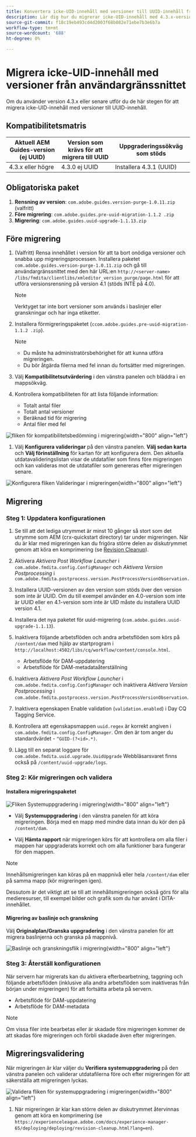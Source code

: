 ```yaml
---
title: Konvertera icke-UID-innehåll med versioner till UUID-innehåll från användargränssnittet
description: Lär dig hur du migrerar icke-UID-innehåll med 4.3.x-versioner.
source-git-commit: f18c19eb493cd4d2003f68b082e71ebe7b3e6b7a
workflow-type: tm+mt
source-wordcount: '688'
ht-degree: 0%

---
```


# Migrera icke-UID-innehåll med versioner från användargränssnittet

Om du använder version 4.3.x eller senare utför du de här stegen för att migrera icke-UID-innehåll med versioner till UUID-innehåll.

## Kompatibilitetsmatris

| Aktuell AEM Guides-version (ej UUID) | Version som krävs för att migrera till UUID | Uppgraderingssökväg som stöds |
|---|---|---|
| 4.3.x eller högre | 4.3.0 ej UUID | Installera 4.3.1 (UUID) |

## Obligatoriska paket

1. **Rensning av version**: `com.adobe.guides.version-purge-1.0.11.zip` (valfritt)
1. **Före migrering**: `com.adobe.guides.pre-uuid-migration-1.1.2 .zip`
1. **Migrering**: `com.adobe.guides.uuid-upgrade-1.1.13.zip`



## Före migrering

1. (Valfritt) Rensa innehållet i version för att ta bort onödiga versioner och snabba upp migreringsprocessen. Installera paketet `com.adobe.guides.version-purge-1.0.11.zip` och gå till användargränssnittet med den här URL:en `http://<server-name> /libs/fmdita/clientlibs/xmleditor_version_purge/page.html` för att utföra versionsrensning på version 4.1 (stöds INTE på 4.0).

   >[!NOTE]
   >
   >Verktyget tar inte bort versioner som används i baslinjer eller granskningar och har inga etiketter.
1. Installera förmigreringspaketet (`ccom.adobe.guides.pre-uuid-migration-1.1.2 .zip`).

   >[!NOTE]
   >
   >* Du måste ha administratörsbehörighet för att kunna utföra migreringen.
   >* Du bör åtgärda filerna med fel innan du fortsätter med migreringen.

1. Välj **Kompatibilitetsutvärdering** i den vänstra panelen och bläddra i en mappsökväg.
1. Kontrollera kompatibiliteten för att lista följande information:
   * Totalt antal filer
   * Totalt antal versioner
   * Beräknad tid för migrering
   * Antal filer med fel



![fliken för kompatibilitetsbedömning i migrering](assets/migration-compatibility-assessment.png){width="800" align="left"}


1. Välj **Konfigurera valideringar** på den vänstra panelen. **Välj sedan karta** och **Välj förinställning** för kartan för att konfigurera dem. Den aktuella utdatavalideringslistan visar de utdatafiler som finns före migreringen och kan valideras mot de utdatafiler som genereras efter migreringen senare.

![Konfigurera fliken Valideringar i migreringen](assets/migration-configure-validation.png){width="800" align="left"}




## Migrering

### Steg 1: Uppdatera konfigurationen

1. Se till att det lediga utrymmet är minst 10 gånger så stort som det utrymme som AEM (crx-quickstart directory) tar under migreringen. När du är klar med migreringen kan du frigöra större delen av diskutrymmet genom att köra en komprimering (se [Revision Cleanup](https://experienceleague.adobe.com/docs/experience-manager-65/deploying/deploying/revision-cleanup.html?lang=en)).

1. Aktivera *Aktivera Post Workflow Launcher* i `com.adobe.fmdita.config.ConfigManager` och *Aktivera Version Postprocessing* i `com.adobe.fmdita.postprocess.version.PostProcessVersionObservation.`

1. Installera UUID-versionen av den version som stöds över den version som inte är UUID. Om du till exempel använder en 4.0-version som inte är UUID eller en 4.1-version som inte är UID måste du installera UUID version 4.1.

1. Installera det nya paketet för uuid-migrering (`com.adobe.guides.uuid-upgrade-1.1.13`).

1. Inaktivera följande arbetsflöden och andra arbetsflöden som körs på `/content/dam` med hjälp av startprogram i `http://localhost:4502/libs/cq/workflow/content/console.html`.

   * Arbetsflöde för DAM-uppdatering
   * Arbetsflöde för DAM-metadataåterställning

1. Inaktivera *Aktivera Post Workflow Launcher* i `com.adobe.fmdita.config.ConfigManager` och inaktivera *Aktivera Version Postprocessing* i `com.adobe.fmdita.postprocess.version.PostProcessVersionObservation`.

1. Inaktivera egenskapen Enable validation (`validation.enabled`) i Day CQ Tagging Service.

1. Kontrollera att egenskapsmappen `uuid.regex` är korrekt angiven i `com.adobe.fmdita.config.ConfigManager`. Om den är tom anger du standardvärdet - `^GUID-(?<id>.*)`.
1. Lägg till en separat loggare för `com.adobe.fmdita.uuid.upgrade.UuidUpgrade` Webbläsarsvaret finns också på `/content/uuid-upgrade/logs`.

### Steg 2: Kör migreringen och validera

#### Installera migreringspaketet

![Fliken Systemuppgradering i migrering](assets/migration-system-upgrade.png){width="800" align="left"}

* Välj **Systemuppgradering** i den vänstra panelen för att köra migreringen. Börja med en mapp med mindre data innan du kör den på `/content/dam`.

* Välj **Hämta rapport** när migreringen körs för att kontrollera om alla filer i mappen har uppgraderats korrekt och om alla funktioner bara fungerar för den mappen.


>[!NOTE]
>
> Innehållsmigreringen kan köras på en mappnivå eller hela `/content/dam` eller på samma mapp (kör migreringen igen).

Dessutom är det viktigt att se till att innehållsmigreringen också görs för alla medieresurser, till exempel bilder och grafik som du har använt i DITA-innehållet.

#### Migrering av baslinje och granskning

Välj **Originalplan/Granska uppgradering** i den vänstra panelen för att migrera baslinjerna och granska på mappnivå.

![Baslinje och granskningsflik i migrering](assets/migration-baseline-review-upgrade.png){width="800" align="left"}


### Steg 3: Återställ konfigurationen

När servern har migrerats kan du aktivera efterbearbetning, taggning och följande arbetsflöden (inklusive alla andra arbetsflöden som inaktiveras från början under migreringen) för att fortsätta arbeta på servern.

* Arbetsflöde för DAM-uppdatering
* Arbetsflöde för DAM-metadata

>[!NOTE]
>
>Om vissa filer inte bearbetas eller är skadade före migreringen kommer de att skadas före migreringen och förbli skadade även efter migreringen.

## Migreringsvalidering

När migreringen är klar väljer du **Verifiera systemuppgradering** på den vänstra panelen och validerar utdatafilerna före och efter migreringen för att säkerställa att migreringen lyckas.

![Validera fliken för systemuppgradering i migreringen](assets/migration-validate-system-upgrade.png){width="800" align="left"}


1. När migreringen är klar kan större delen av diskutrymmet återvinnas genom att köra en komprimering (se `https://experienceleague.adobe.com/docs/experience-manager-65/deploying/deploying/revision-cleanup.html?lang=en`).

